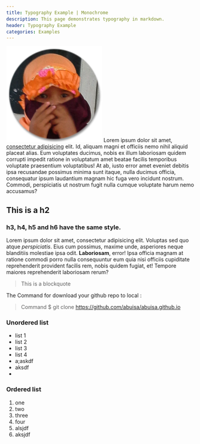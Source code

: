 ```yaml
---
title: Typography Example | Monochrome
description: This page demonstrates typography in markdown.
header: Typography Example
categories: Examples
---
```

![Test](/img/cantik-icon.png "Test")
Lorem ipsum dolor sit amet, [consectetur adipisicing](http://www.example.com) elit. Id, aliquam magni et officiis nemo nihil aliquid placeat alias. Eum voluptates ducimus, nobis ex illum laboriosam quidem corrupti impedit ratione in voluptatum amet beatae facilis temporibus voluptate praesentium voluptatibus! At ab, iusto error amet eveniet debitis ipsa recusandae possimus minima sunt itaque, nulla ducimus officia, consequatur ipsum laudantium magnam hic fuga vero incidunt nostrum. Commodi, perspiciatis ut nostrum fugit nulla cumque voluptate harum nemo accusamus? 

## This is a h2

### h3, h4, h5 and h6 have the same style.

Lorem ipsum dolor sit amet, consectetur adipisicing elit. Voluptas sed quo atque *perspiciatis*. Eius cum possimus, maxime unde, asperiores neque blanditiis molestiae ipsa odit. **Laboriosam**, error! Ipsa officia magnam at ratione commodi porro nulla consequuntur eum quia nisi officiis cupiditate reprehenderit provident facilis rem, nobis quidem fugiat, et! Tempore maiores reprehenderit laboriosam rerum? 

> This is a blockquote

The Command for download your github repo to local : 
> Command $ git clone https://github.com/abuisa/abuisa.github.io

### Unordered list
- list 1
- list 2
- list 3
- list 4
- a;askdf
- aksdf
- 

### Ordered list
1. one
2. two
3. three
4. four
5. alsjdf
6. aksjdf
